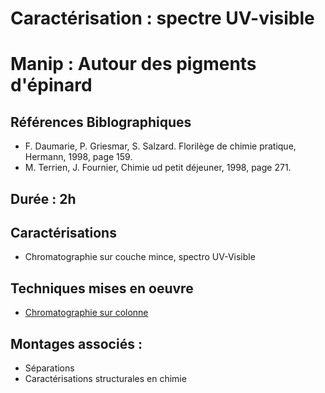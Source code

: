 # Caractérisation : spectre UV-visible

# Manip : Autour des pigments d'épinard

## Références Biblographiques 
- F. Daumarie, P. Griesmar, S. Salzard. Florilège de chimie pratique, Hermann, 1998, page 159.
- M. Terrien, J. Fournier, Chimie ud petit déjeuner, 1998, page 271.

## Durée : 2h

## Caractérisations
- Chromatographie sur couche mince, spectro UV-Visible

## Techniques mises en oeuvre
- [Chromatographie sur colonne](Chromatographiesurcolonne.md)

## Montages associés :
- Séparations
- Caractérisations structurales en chimie


